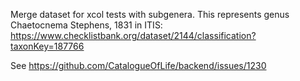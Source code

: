 Merge dataset for xcol tests with subgenera. 
This represents genus Chaetocnema Stephens, 1831 in ITIS: 
https://www.checklistbank.org/dataset/2144/classification?taxonKey=187766

See https://github.com/CatalogueOfLife/backend/issues/1230
